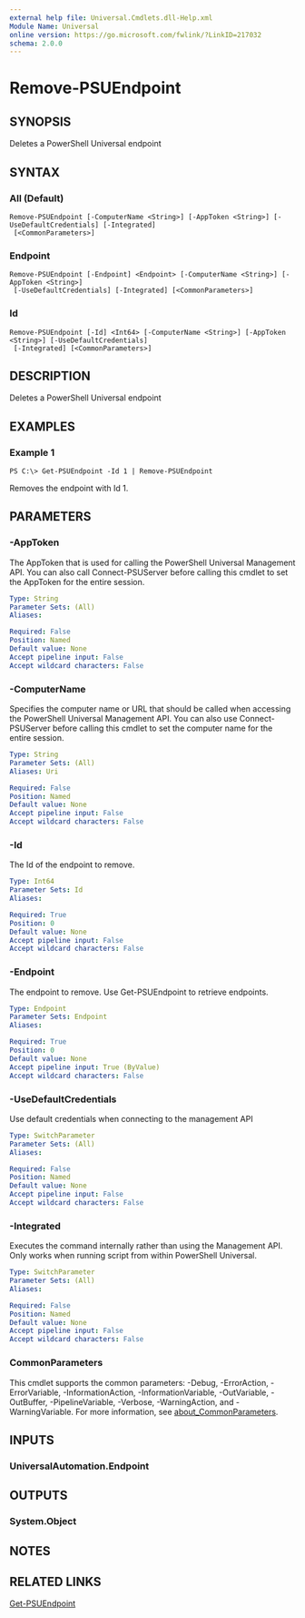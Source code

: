 ```yaml
---
external help file: Universal.Cmdlets.dll-Help.xml
Module Name: Universal
online version: https://go.microsoft.com/fwlink/?LinkID=217032
schema: 2.0.0
---
```


# Remove-PSUEndpoint

## SYNOPSIS

Deletes a PowerShell Universal endpoint

## SYNTAX

### All (Default)
```
Remove-PSUEndpoint [-ComputerName <String>] [-AppToken <String>] [-UseDefaultCredentials] [-Integrated]
 [<CommonParameters>]
```

### Endpoint
```
Remove-PSUEndpoint [-Endpoint] <Endpoint> [-ComputerName <String>] [-AppToken <String>]
 [-UseDefaultCredentials] [-Integrated] [<CommonParameters>]
```

### Id
```
Remove-PSUEndpoint [-Id] <Int64> [-ComputerName <String>] [-AppToken <String>] [-UseDefaultCredentials]
 [-Integrated] [<CommonParameters>]
```

## DESCRIPTION
Deletes a PowerShell Universal endpoint

## EXAMPLES

### Example 1
```
PS C:\> Get-PSUEndpoint -Id 1 | Remove-PSUEndpoint
```

Removes the endpoint with Id 1. 

## PARAMETERS

### -AppToken
The AppToken that is used for calling the PowerShell Universal Management API. You can also call Connect-PSUServer before calling this cmdlet to set the AppToken for the entire session.

```yaml
Type: String
Parameter Sets: (All)
Aliases:

Required: False
Position: Named
Default value: None
Accept pipeline input: False
Accept wildcard characters: False
```

### -ComputerName
Specifies the computer name or URL that should be called when accessing the PowerShell Universal Management API. You can also use Connect-PSUServer before calling this cmdlet to set the computer name for the entire session. 

```yaml
Type: String
Parameter Sets: (All)
Aliases: Uri

Required: False
Position: Named
Default value: None
Accept pipeline input: False
Accept wildcard characters: False
```

### -Id
The Id of the endpoint to remove.

```yaml
Type: Int64
Parameter Sets: Id
Aliases:

Required: True
Position: 0
Default value: None
Accept pipeline input: False
Accept wildcard characters: False
```

### -Endpoint
The endpoint to remove. Use Get-PSUEndpoint to retrieve endpoints. 

```yaml
Type: Endpoint
Parameter Sets: Endpoint
Aliases:

Required: True
Position: 0
Default value: None
Accept pipeline input: True (ByValue)
Accept wildcard characters: False
```

### -UseDefaultCredentials
Use default credentials when connecting to the management API

```yaml
Type: SwitchParameter
Parameter Sets: (All)
Aliases:

Required: False
Position: Named
Default value: None
Accept pipeline input: False
Accept wildcard characters: False
```

### -Integrated
Executes the command internally rather than using the Management API. Only works when running script from within PowerShell Universal. 

```yaml
Type: SwitchParameter
Parameter Sets: (All)
Aliases:

Required: False
Position: Named
Default value: None
Accept pipeline input: False
Accept wildcard characters: False
```

### CommonParameters
This cmdlet supports the common parameters: -Debug, -ErrorAction, -ErrorVariable, -InformationAction, -InformationVariable, -OutVariable, -OutBuffer, -PipelineVariable, -Verbose, -WarningAction, and -WarningVariable. For more information, see [about_CommonParameters](http://go.microsoft.com/fwlink/?LinkID=113216).

## INPUTS

### UniversalAutomation.Endpoint
## OUTPUTS

### System.Object
## NOTES

## RELATED LINKS

[Get-PSUEndpoint](Get-PSUEndpoint.md)